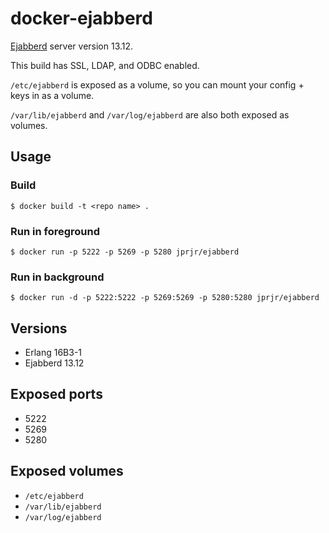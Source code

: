 # docker-ejabberd

[Ejabberd][ejabberd] server version 13.12. 

This build has SSL, LDAP, and ODBC enabled.

`/etc/ejabberd` is exposed as a volume, so you can mount your config + keys in as a volume.

`/var/lib/ejabberd` and `/var/log/ejabberd` are also both exposed as volumes.

[ejabberd]: http://ejabberd.im

## Usage

### Build

```
$ docker build -t <repo name> .
```

### Run in foreground

```
$ docker run -p 5222 -p 5269 -p 5280 jprjr/ejabberd
```

### Run in background

```
$ docker run -d -p 5222:5222 -p 5269:5269 -p 5280:5280 jprjr/ejabberd
```

## Versions

* Erlang 16B3-1
* Ejabberd 13.12

## Exposed ports

* 5222
* 5269
* 5280

## Exposed volumes

* `/etc/ejabberd`
* `/var/lib/ejabberd`
* `/var/log/ejabberd`
